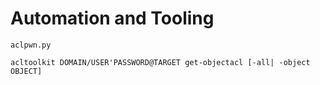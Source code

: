 # Automation and Tooling

    aclpwn.py

    acltoolkit DOMAIN/USER'PASSWORD@TARGET get-objectacl [-all| -object OBJECT]

